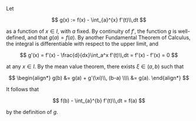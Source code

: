 Let 

$$
g(x) := f(x) - \int_{a}^{x} f'(t)\\,dt 
$$

as a function of $x\in I$, with $a$ fixed. By continuity of $f'$, the function
$g$ is well-defined, and that $g(a)=f(a)$. By another Fundamental Theorem of Calculus,
the integral is differentiable with respect to the upper limit, and

$$
g'(x) = f'(x) - \frac{d}{dx}\int_a^x f'(t)\\,dt = f'(x) - f'(x) = 0
$$

at any $x\in I$. By the mean value theorem, there exists
$\xi\in (a, b)$ such that

$$
\begin{align*}
g(b) &= g(a) + g'(\xi)\\, (b-a) \\\\
&= g(a).
\end{align*}
$$

It follows that

$$
f(b) - \int_{a}^{b} f'(t)\\,dt = f(a)
$$

by the definition of $g$.
